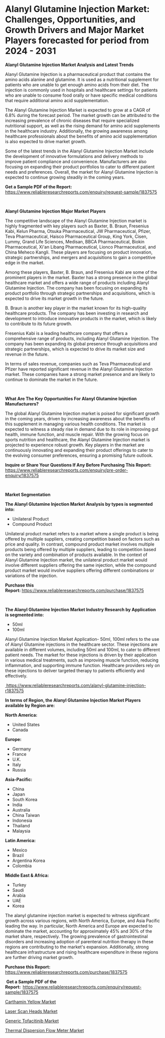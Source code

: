 <p><h1>Alanyl Glutamine Injection Market: Challenges, Opportunities, and Growth Drivers and Major Market Players forecasted for period from 2024 - 2031</h1></p><p><strong>Alanyl Glutamine Injection Market Analysis and Latest Trends</strong></p>
<p><p>Alanyl Glutamine Injection is a pharmaceutical product that contains the amino acids alanine and glutamine. It is used as a nutritional supplement for patients who are unable to get enough amino acids from their diet. The injection is commonly used in hospitals and healthcare settings for patients who are unable to consume food orally or have specific medical conditions that require additional amino acid supplementation.</p><p>The Alanyl Glutamine Injection Market is expected to grow at a CAGR of 6.8% during the forecast period. The market growth can be attributed to the increasing prevalence of chronic diseases that require specialized nutritional support, as well as the rising demand for amino acid supplements in the healthcare industry. Additionally, the growing awareness among healthcare professionals about the benefits of amino acid supplementation is also expected to drive market growth.</p><p>Some of the latest trends in the Alanyl Glutamine Injection Market include the development of innovative formulations and delivery methods to improve patient compliance and convenience. Manufacturers are also focusing on expanding their product portfolios to cater to different patient needs and preferences. Overall, the market for Alanyl Glutamine Injection is expected to continue growing steadily in the coming years.</p></p>
<p><strong>Get a Sample PDF of the Report:&nbsp;</strong> <a href="https://www.reliableresearchreports.com/enquiry/request-sample/1837575">https://www.reliableresearchreports.com/enquiry/request-sample/1837575</a></p>
<p>&nbsp;</p>
<p><strong>Alanyl Glutamine Injection Major Market Players</strong></p>
<p><p>The competitive landscape of the Alanyl Glutamine Injection market is highly fragmented with key players such as Baxter, B. Braun, Fresenius Kabi, Kelun Pharma, Otsuka Pharmaceutical, JW Pharmaceutical, Pfizer, Teva Pharmaceutical, Haisco Pharmaceutical Group, King York, Cisen, Lummy, Grand Life Sciences, Medisan, BBCA Pharmaceutical, Biokin Pharmaceutical, Xi'an Libang Pharmaceutical, Lionco Pharmaceutical, and China Meheco Kangli. These players are focusing on product innovation, strategic partnerships, and mergers and acquisitions to gain a competitive edge in the market.</p><p>Among these players, Baxter, B. Braun, and Fresenius Kabi are some of the prominent players in the market. Baxter has a strong presence in the global healthcare market and offers a wide range of products including Alanyl Glutamine Injection. The company has been focusing on expanding its product portfolio through strategic partnerships and acquisitions, which is expected to drive its market growth in the future.</p><p>B. Braun is another key player in the market known for its high-quality healthcare products. The company has been investing in research and development to introduce innovative products in the market, which is likely to contribute to its future growth.</p><p>Fresenius Kabi is a leading healthcare company that offers a comprehensive range of products, including Alanyl Glutamine Injection. The company has been expanding its global presence through acquisitions and strategic partnerships, which is expected to drive its market size and revenue in the future.</p><p>In terms of sales revenue, companies such as Teva Pharmaceutical and Pfizer have reported significant revenue in the Alanyl Glutamine Injection market. These companies have a strong market presence and are likely to continue to dominate the market in the future.</p></p>
<p>&nbsp;</p>
<p><strong>What Are The Key Opportunities For Alanyl Glutamine Injection Manufacturers?</strong></p>
<p><p>The global Alanyl Glutamine Injection market is poised for significant growth in the coming years, driven by increasing awareness about the benefits of this supplement in managing various health conditions. The market is expected to witness a steady rise in demand due to its role in improving gut health, immune function, and muscle repair. With the growing focus on sports nutrition and healthcare, the Alanyl Glutamine Injection market is projected to experience robust growth. Key players in the market are continuously innovating and expanding their product offerings to cater to the evolving consumer preferences, ensuring a promising future outlook.</p></p>
<p><strong>Inquire or Share Your Questions If Any Before Purchasing This Report:</strong> <a href="https://www.reliableresearchreports.com/enquiry/pre-order-enquiry/1837575">https://www.reliableresearchreports.com/enquiry/pre-order-enquiry/1837575</a></p>
<p>&nbsp;</p>
<p><strong>Market Segmentation</strong></p>
<p><strong>The Alanyl Glutamine Injection Market Analysis by types is segmented into:</strong></p>
<p><ul><li>Unilateral Product</li><li>Compound Product</li></ul></p>
<p><p>Unilateral product market refers to a market where a single product is being offered by multiple suppliers, creating competition based on factors such as price and quality. In contrast, compound product market involves multiple products being offered by multiple suppliers, leading to competition based on the variety and combination of products available. In the context of Alanyl Glutamine Injection market, the unilateral product market would involve different suppliers offering the same injection, while the compound product market would involve suppliers offering different combinations or variations of the injection.</p></p>
<p><strong>Purchase this Report:&nbsp;</strong><a href="https://www.reliableresearchreports.com/purchase/1837575">https://www.reliableresearchreports.com/purchase/1837575</a></p>
<p>&nbsp;</p>
<p><strong>The Alanyl Glutamine Injection Market Industry Research by Application is segmented into:</strong></p>
<p><ul><li>50ml</li><li>100ml</li></ul></p>
<p><p>Alanyl Glutamine Injection Market Application- 50ml, 100ml refers to the use of Alanyl Glutamine injections in the healthcare sector. These injections are available in different volumes, including 50ml and 100ml, to cater to different patient needs. The market for these injections is driven by their application in various medical treatments, such as improving muscle function, reducing inflammation, and supporting immune function. Healthcare providers rely on these injections to deliver targeted therapy to patients efficiently and effectively.</p></p>
<p><a href="https://www.reliableresearchreports.com/alanyl-glutamine-injection-r1837575">&nbsp;https://www.reliableresearchreports.com/alanyl-glutamine-injection-r1837575</a></p>
<p><strong>In terms of Region, the Alanyl Glutamine Injection Market Players available by Region are:</strong></p>
<p>
    <p> <strong> North America: </strong>
        <ul>
            <li>United States</li>
            <li>Canada</li>
        </ul>
        </p> 
    <p> <strong> Europe: </strong>
        <ul>
            <li>Germany</li>
            <li>France</li>
            <li>U.K.</li>
            <li>Italy</li>
            <li>Russia</li>
        </ul>
        </p> 
    <p> <strong> Asia-Pacific: </strong>
        <ul>
            <li>China</li>
            <li>Japan</li>
            <li>South Korea</li>
            <li>India</li>
            <li>Australia</li>
            <li>China Taiwan</li>
            <li>Indonesia</li>
            <li>Thailand</li>
            <li>Malaysia</li>
        </ul>
        </p> 
    <p> <strong> Latin America: </strong>
        <ul>
            <li>Mexico</li>
            <li>Brazil</li>
            <li>Argentina Korea</li>
            <li>Colombia</li>
        </ul>
        </p> 
    <p> <strong> Middle East & Africa: </strong>
        <ul>
            <li>Turkey</li>
            <li>Saudi</li>
            <li>Arabia</li>
            <li>UAE</li>
            <li>Korea</li>
        </ul>
    </p>
    </p>
<p><p>The alanyl glutamine injection market is expected to witness significant growth across various regions, with North America, Europe, and Asia Pacific leading the way. In particular, North America and Europe are expected to dominate the market, accounting for approximately 45% and 30% of the market share, respectively. The growing prevalence of gastrointestinal disorders and increasing adoption of parenteral nutrition therapy in these regions are contributing to the market's expansion. Additionally, strong healthcare infrastructure and rising healthcare expenditure in these regions are further driving market growth.</p></p>
<p><strong>Purchase this Report: </strong><a href="https://www.reliableresearchreports.com/purchase/1837575">https://www.reliableresearchreports.com/purchase/1837575</a></p>
<p>&nbsp;<strong>Get a Sample PDF of the Report:&nbsp;&nbsp;</strong><a href="https://www.reliableresearchreports.com/enquiry/request-sample/1837575">https://www.reliableresearchreports.com/enquiry/request-sample/1837575</a></p>
<p><strong></strong></p>
<p><p><a href="https://issuu.com/reportprime-2/docs/carthamin-yellow-market-size-2030.pptx">Carthamin Yellow Market</a></p><p><a href="https://www.linkedin.com/pulse/laser-scan-heads-market-size-cagr-trends-2024-2030-market-critics-jcj5e">Laser Scan Heads Market</a></p><p><a href="https://github.com/KeeganBarrows2023/Market-Research-Report-List-1/blob/main/generic-tofacitinib-market.md">Generic Tofacitinib Market</a></p><p><a href="https://www.linkedin.com/pulse/thermal-dispersion-flow-meter-market-analysis-its-cagr-segmentation-cqz4e">Thermal Dispersion Flow Meter Market</a></p></p>